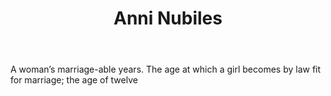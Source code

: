 ---
title: Anni Nubiles
letter: A
permalink: "/definitions/bld-anni-nubiles.html"
body: A woman’s marriage-able years. The age at which a girl becomes by law fit for
  marriage; the age of twelve
published_at: '2018-07-07'
source: Black's Law Dictionary 2nd Ed (1910)
layout: post
---